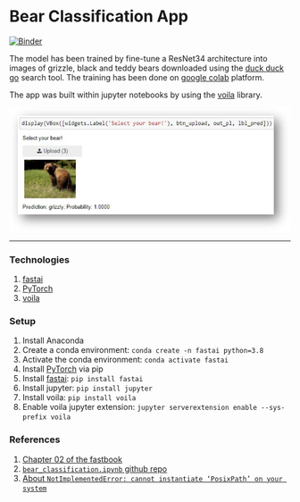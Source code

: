 # Bear Classification App

[![Binder](https://mybinder.org/badge_logo.svg)](https://mybinder.org/v2/gh/joaopcnogueira/fastai-webapp/HEAD?urlpath=%2Fvoila%2Frender%2Fbear_classification_app.ipynb)

The model has been trained by fine-tune a ResNet34 architecture into images of grizzle, black and teddy bears downloaded using the [duck duck go](https://duckduckgo.com/) search tool. The training has been done on [google colab](https://colab.research.google.com/) platform.

The app was built within jupyter notebooks by using the [voila](https://voila.readthedocs.io/en/stable/using.html) library.

![webapp](images/webapp.jpg)

---

### Technologies

1. [fastai](https://www.fast.ai/)
2. [PyTorch](https://pytorch.org/)
2. [voila](https://voila.readthedocs.io/en/stable/using.html)


### Setup

1. Install Anaconda
2. Create a conda environment: `conda create -n fastai python=3.8`
3. Activate the conda environment: `conda activate fastai`
4. Install [PyTorch](https://pytorch.org/get-started/locally/) via pip
5. Install [fastai](https://www.fast.ai/): `pip install fastai`
6. Install jupyter: `pip install jupyter`
7. Install voila: `pip install voila`
8. Enable voila jupyter extension: `jupyter serverextension enable --sys-prefix voila`


### References

1. [Chapter 02 of the fastbook](https://github.com/fastai/fastbook/blob/master/02_production.ipynb)
2. [`bear_classification.ipynb` github repo](https://github.com/fastai/bear_voila)
3. [About `NotImplementedError: cannot instantiate ‘PosixPath’ on your system`](https://forums.fast.ai/t/lesson-3-load-data-fails/43726)



